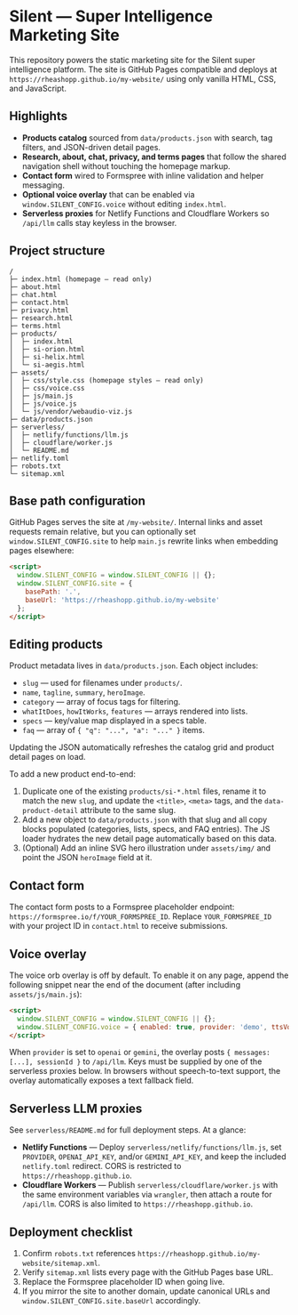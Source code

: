 # Silent — Super Intelligence Marketing Site

This repository powers the static marketing site for the Silent super intelligence platform. The site is GitHub Pages compatible and deploys at `https://rheashopp.github.io/my-website/` using only vanilla HTML, CSS, and JavaScript.

## Highlights

- **Products catalog** sourced from `data/products.json` with search, tag filters, and JSON-driven detail pages.
- **Research, about, chat, privacy, and terms pages** that follow the shared navigation shell without touching the homepage markup.
- **Contact form** wired to Formspree with inline validation and helper messaging.
- **Optional voice overlay** that can be enabled via `window.SILENT_CONFIG.voice` without editing `index.html`.
- **Serverless proxies** for Netlify Functions and Cloudflare Workers so `/api/llm` calls stay keyless in the browser.

## Project structure

```
/
├─ index.html (homepage — read only)
├─ about.html
├─ chat.html
├─ contact.html
├─ privacy.html
├─ research.html
├─ terms.html
├─ products/
│  ├─ index.html
│  ├─ si-orion.html
│  ├─ si-helix.html
│  └─ si-aegis.html
├─ assets/
│  ├─ css/style.css (homepage styles — read only)
│  ├─ css/voice.css
│  ├─ js/main.js
│  ├─ js/voice.js
│  └─ js/vendor/webaudio-viz.js
├─ data/products.json
├─ serverless/
│  ├─ netlify/functions/llm.js
│  ├─ cloudflare/worker.js
│  └─ README.md
├─ netlify.toml
├─ robots.txt
└─ sitemap.xml
```

## Base path configuration

GitHub Pages serves the site at `/my-website/`. Internal links and asset requests remain relative, but you can optionally set `window.SILENT_CONFIG.site` to help `main.js` rewrite links when embedding pages elsewhere:

```html
<script>
  window.SILENT_CONFIG = window.SILENT_CONFIG || {};
  window.SILENT_CONFIG.site = {
    basePath: '.',
    baseUrl: 'https://rheashopp.github.io/my-website'
  };
</script>
```

## Editing products

Product metadata lives in `data/products.json`. Each object includes:

- `slug` — used for filenames under `products/`.
- `name`, `tagline`, `summary`, `heroImage`.
- `category` — array of focus tags for filtering.
- `whatItDoes`, `howItWorks`, `features` — arrays rendered into lists.
- `specs` — key/value map displayed in a specs table.
- `faq` — array of `{ "q": "...", "a": "..." }` items.

Updating the JSON automatically refreshes the catalog grid and product detail pages on load.

To add a new product end-to-end:

1. Duplicate one of the existing `products/si-*.html` files, rename it to match the new `slug`, and update the `<title>`, `<meta>` tags, and the `data-product-detail` attribute to the same slug.
2. Add a new object to `data/products.json` with that slug and all copy blocks populated (categories, lists, specs, and FAQ entries). The JS loader hydrates the new detail page automatically based on this data.
3. (Optional) Add an inline SVG hero illustration under `assets/img/` and point the JSON `heroImage` field at it.

## Contact form

The contact form posts to a Formspree placeholder endpoint: `https://formspree.io/f/YOUR_FORMSPREE_ID`. Replace `YOUR_FORMSPREE_ID` with your project ID in `contact.html` to receive submissions.

## Voice overlay

The voice orb overlay is off by default. To enable it on any page, append the following snippet near the end of the document (after including `assets/js/main.js`):

```html
<script>
  window.SILENT_CONFIG = window.SILENT_CONFIG || {};
  window.SILENT_CONFIG.voice = { enabled: true, provider: 'demo', ttsVoiceName: null };
</script>
```

When `provider` is set to `openai` or `gemini`, the overlay posts `{ messages: [...], sessionId }` to `/api/llm`. Keys must be supplied by one of the serverless proxies below. In browsers without speech-to-text support, the overlay automatically exposes a text fallback field.

## Serverless LLM proxies

See `serverless/README.md` for full deployment steps. At a glance:

- **Netlify Functions** — Deploy `serverless/netlify/functions/llm.js`, set `PROVIDER`, `OPENAI_API_KEY`, and/or `GEMINI_API_KEY`, and keep the included `netlify.toml` redirect. CORS is restricted to `https://rheashopp.github.io`.
- **Cloudflare Workers** — Publish `serverless/cloudflare/worker.js` with the same environment variables via `wrangler`, then attach a route for `/api/llm`. CORS is also limited to `https://rheashopp.github.io`.

## Deployment checklist

1. Confirm `robots.txt` references `https://rheashopp.github.io/my-website/sitemap.xml`.
2. Verify `sitemap.xml` lists every page with the GitHub Pages base URL.
3. Replace the Formspree placeholder ID when going live.
4. If you mirror the site to another domain, update canonical URLs and `window.SILENT_CONFIG.site.baseUrl` accordingly.
